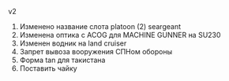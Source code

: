 v2

1. Изменено название слота platoon (2) seargeant
2. Изменена оптика с ACOG для MACHINE GUNNER на SU230
3. Изменен водник на land cruiser
4. Запрет вывоза вооружения СПНом обороны
5. Форма tan для такистана
6. Поставить чайку
